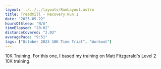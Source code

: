 ```yaml
---
layout: ../../../layouts/RunLayout.astro
title: Treadmill - Recovery Run 1
date: "2023-09-22"
hoursOfSleep: "N/A"
timeElapsed: "20:02"
distanceCovered: "2.03"
averagePace: "9:51"
tags: ["October 2023 10K Time Trial", "Workout"]
---
```


10K Training. For this one, I based my training on Matt Fitzgerald's Level 2 10K training.
